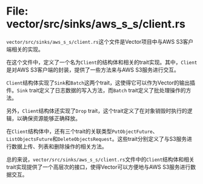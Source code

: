 # File: vector/src/sinks/aws_s_s/client.rs

`vector/src/sinks/aws_s_s/client.rs`这个文件是Vector项目中与AWS S3客户端相关的实现。

在这个文件中，定义了一个名为`Client`的结构体和相关的trait实现。其中，`Client`是对AWS S3客户端的封装，提供了一些方法来与AWS S3服务进行交互。

`Client`结构体实现了`Sink`和`Batch`这两个trait，这使得它可以作为Vector的输出插件。`Sink` trait定义了日志数据的写入方法，而`Batch` trait定义了批处理操作的方法。

另外，`Client`结构体还实现了`Drop` trait，这个trait定义了在对象销毁时执行的逻辑，以确保资源能够正确释放。

在`Client`结构体中，还有三个trait的关联类型`PutObjectFuture`、`ListObjectsFuture`和`DeleteObjectsRequest`。这些trait分别定义了与S3服务进行数据上传、列表和删除操作的相关方法。

总的来说，`vector/src/sinks/aws_s_s/client.rs`文件中的`Client`结构体和相关trait实现提供了一个高层次的接口，使得Vector可以方便地与AWS S3服务进行数据交互。

